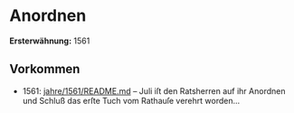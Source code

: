 # Anordnen

**Ersterwähnung:** 1561

## Vorkommen
- 1561: [jahre/1561/README.md](../jahre/1561/README.md) – Juli iſt den Ratsherren auf ihr Anordnen
und Schluß das erſte Tuch vom Rathauſe verehrt worden...
